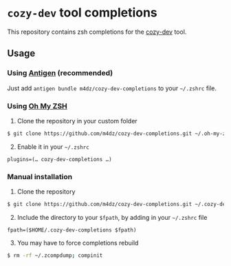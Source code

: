 # `cozy-dev` tool completions

This repository contains zsh completions for the [cozy-dev](https://www.npmjs.com/package/cozy-dev) tool.


## Usage

### Using [Antigen](https://github.com/zsh-users/antigen) (recommended)

Just add `antigen bundle m4dz/cozy-dev-completions` to your `~/.zshrc` file.

### Using [Oh My ZSH](http://github.com/robbyrussell/oh-my-zsh)

1. Clone the repository in your custom folder

```sh
$ git clone https://github.com/m4dz/cozy-dev-completions.git ~/.oh-my-zsh/custom/plugins/cozy-dev-completions
```

2. Enable it in your `~/.zshrc`

```
plugins=(… cozy-dev-completions …)
```

### Manual installation

1. Clone the repository

```sh
$ git clone https://github.com/m4dz/cozy-dev-completions.git ~/.cozy-dev-completions
```

2. Include the directory to your `$fpath`, by adding in your `~/.zshrc` file

```
fpath=($HOME/.cozy-dev-completions $fpath)
```

3. You may have to force completions rebuild

```sh
$ rm -rf ~/.zcompdump; compinit
```
